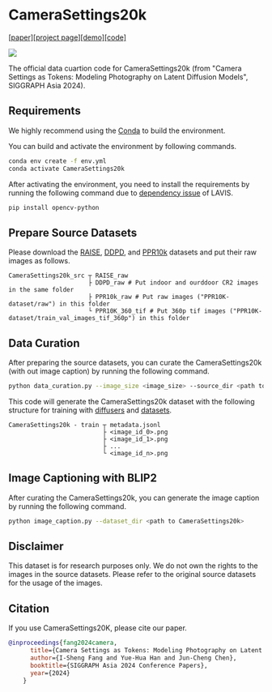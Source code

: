 # CameraSettings20k
[[paper]](https://dl.acm.org/doi/10.1145/3680528.3687635)[[project page]](https://camera-settings-as-tokens.github.io/)[[demo]](https://huggingface.co/spaces/Camera-Settings-as-Tokens/Camera-Settings-as-Tokens)[[code]](https://github.com/aiiu-lab/Camera-Settings-as-Tokens)

![](preview.png)

The official data cuartion code for CameraSettings20k (from "Camera Settings as Tokens: Modeling Photography on Latent Diffusion Models", SIGGRAPH Asia 2024).

## Requirements
We highly recommend using the [Conda](https://docs.anaconda.com/miniconda/) to build the environment. 

You can build and activate the environment by following commands. 
```bash
conda env create -f env.yml 
conda activate CameraSettings20k
```
After activating the environment, you need to install the requirements by running the following command due to [dependency issue](https://github.com/salesforce/LAVIS/issues/762) of LAVIS.
```bash
pip install opencv-python 
```

## Prepare Source Datasets
Please download the [RAISE](http://loki.disi.unitn.it/RAISE/), [DDPD](https://github.com/Abdullah-Abuolaim/defocus-deblurring-dual-pixel), and [PPR10k](https://github.com/csjliang/PPR10K) datasets and put their raw images as follows. 
```
CameraSettings20k_src ┬ RAISE_raw 
                      ├ DDPD_raw # Put indoor and ourddoor CR2 images in the same folder
                      ├ PPR10k_raw # Put raw images ("PPR10K-dataset/raw") in this folder
                      └ PPR10K_360_tif # Put 360p tif images ("PPR10K-dataset/train_val_images_tif_360p") in this folder
```

## Data Curation

After preparing the source datasets, you can curate the CameraSettings20k (with out image caption) by running the following command. 
```bash
python data_curation.py --image_size <image_size> --source_dir <path to CameraSettings20k_src> --target_dir <path to save CameraSettings20k>
```
This code will generate the CameraSettings20k dataset with the following structure for training with [diffusers](https://huggingface.co/docs/diffusers/en/index) and [datasets](https://huggingface.co/docs/datasets/en/index). 
```
CameraSettings20k - train ┬ metadata.jsonl
                          ├ <image_id_0>.png
                          ├ <image_id_1>.png
                          ├ ...
                          └ <image_id_n>.png
```

## Image Captioning with BLIP2

After curating the CameraSettings20k, you can generate the image caption by running the following command. 
```bash
python image_caption.py --dataset_dir <path to CameraSettings20k>
```

## Disclaimer
This dataset is for research purposes only. We do not own the rights to the images in the source datasets. Please refer to the original source datasets for the usage of the images.

## Citation
If you use CameraSettings20K, please cite our paper. 

```Bibtex
@inproceedings{fang2024camera,
      title={Camera Settings as Tokens: Modeling Photography on Latent Diffusion Models},
      author={I-Sheng Fang and Yue-Hua Han and Jun-Cheng Chen},
      booktitle={SIGGRAPH Asia 2024 Conference Papers},
      year={2024}
    }
```
